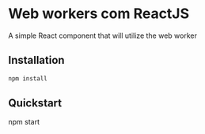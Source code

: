 # Web workers com ReactJS

A simple React component that will utilize the web worker

## Installation

```bash
npm install
```

## Quickstart

npm start
